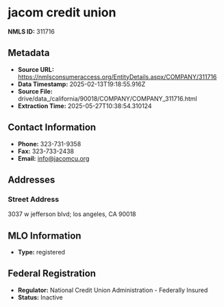 # jacom credit union

**NMLS ID:** 311716

## Metadata
- **Source URL:** https://nmlsconsumeraccess.org/EntityDetails.aspx/COMPANY/311716
- **Data Timestamp:** 2025-02-13T19:18:55.916Z
- **Source File:** drive/data_/california/90018/COMPANY/COMPANY_311716.html
- **Extraction Time:** 2025-05-27T10:38:54.310124

## Contact Information
- **Phone:** 323-731-9358
- **Fax:** 323-733-2438
- **Email:** info@jacomcu.org

## Addresses
### Street Address
3037 w jefferson blvd; los angeles, CA 90018

## MLO Information
- **Type:** registered

## Federal Registration
- **Regulator:** National Credit Union Administration - Federally Insured
- **Status:** Inactive
